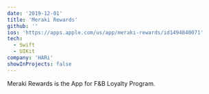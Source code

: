 ```yaml
---
date: '2019-12-01'
title: 'Meraki Rewards'
github: ''
ios: 'https://apps.apple.com/us/app/meraki-rewards/id1494840071'
tech:
  - Swift
  - UIKit
company: 'HARi'
showInProjects: false
---
```


Meraki Rewards is the App for F&B Loyalty Program.